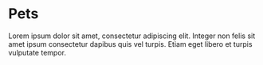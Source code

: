 # Pets

Lorem ipsum dolor sit amet, consectetur adipiscing elit. Integer non felis sit amet ipsum consectetur dapibus quis vel turpis. Etiam eget libero et turpis vulputate tempor.
